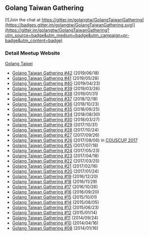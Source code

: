 ## Golang Taiwan Gathering

[![Join the chat at https://gitter.im/golangtw/GolangTaiwanGathering](https://badges.gitter.im/golangtw/GolangTaiwanGathering.svg)](https://gitter.im/golangtw/GolangTaiwanGathering?utm_source=badge&utm_medium=badge&utm_campaign=pr-badge&utm_content=badge)


### Detail Meetup Website

[Golang Taipei](https://www.meetup.com/golang-taipei-meetup/)

- [Golang Taiwan Gathering #42](meetup/gtg41) (2019/06/18)
- [Golang Taiwan Gathering #41](meetup/gtg41) (2019/05/28)
- [Golang Taiwan Gathering #40](meetup/gtg40) (2019/04/23)
- [Golang Taiwan Gathering #39](meetup/gtg39) (2019/03/26)
- [Golang Taiwan Gathering #38](meetup/gtg38) (2019/01/31)
- [Golang Taiwan Gathering #37](meetup/gtg37) (2018/12/18)
- [Golang Taiwan Gathering #36](meetup/gtg36) (2018/10/23)
- [Golang Taiwan Gathering #35](meetup/gtg35) (2018/09/25)
- [Golang Taiwan Gathering #34](meetup/gtg34) (2018/08/30)
- [Golang Taiwan Gathering #30](meetup/gtg30) (2018/03/27)
- [Golang Taiwan Gathering #29](meetup/gtg29) (2017/10/31)
- [Golang Taiwan Gathering #28](meetup/gtg28) (2017/10/24)
- [Golang Taiwan Gathering #27](meetup/gtg27) (2017/09/26)
- [Golang Taiwan Gathering #26](meetup/gtg26) (2017/08/06) in [COUSCUP 2017](https://coscup.org/2017/#/)
- [Golang Taiwan Gathering #25](meetup/gtg25) (2017/07/18)
- [Golang Taiwan Gathering #24](meetup/gtg24) (2017/05/23)
- [Golang Taiwan Gathering #23](meetup/gtg23) (2017/04/18)
- [Golang Taiwan Gathering #22](meetup/gtg22) (2017/03/25)
- [Golang Taiwan Gathering #21](meetup/gtg21) (2017/02/16)
- [Golang Taiwan Gathering #20](meetup/gtg20) (2017/01/24)
- [Golang Taiwan Gathering #19](meetup/gtg19) (2016/12/20)
- [Golang Taiwan Gathering #18](meetup/gtg18) (2016/11/29)
- [Golang Taiwan Gathering #17](meetup/gtg17) (2016/10/26)
- [Golang Taiwan Gathering #16](meetup/gtg16) (2016/09/20)
- [Golang Taiwan Gathering #15](meetup/gtg15) (2015/10/01)
- [Golang Taiwan Gathering #14](meetup/gtg14) (2015/08/05)
- [Golang Taiwan Gathering #13](meetup/gtg13) (2015/06/23)
- [Golang Taiwan Gathering #12](meetup/gtg12) (2015/01/14)
- [Golang Taiwan Gathering #11](meetup/gtg11) (2014/09/24)
- [Golang Taiwan Gathering #10](meetup/gtg10) (2014/04/16)
- [Golang Taiwan Gathering #08](meetup/gtg8)  (2014/01/16)


